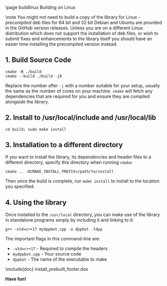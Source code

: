 \page buildlinux Building on Linux

\note You might not need to build a copy of the library for Linux - precompiled deb files for 64 bit and 32 bit Debian and Ubuntu are provided in the GitHub version releases. Unless you are on a different Linux distribution which does not support the installation of deb files, or wish to submit fixes and enhancements to the library itself you should have an easier time installing the precompiled version instead.

## 1. Build Source Code

    cmake -B ./build
    cmake --build ./build -j8
    
Replace the number after `-j` with a number suitable for your setup, usually the same as the number of cores on your machine. `cmake` will fetch any dependencies that are required for you and ensure they are compiled alongside the library.

## 2. Install to /usr/local/include and /usr/local/lib

    cd build; sudo make install

## 3. Installation to a different directory

If you want to install the library, its dependencies and header files to a different directory, specify this directory when running `cmake`:

    cmake .. -DCMAKE_INSTALL_PREFIX=/path/to/install

Then once the build is complete, run `make install` to install to the location you specified.

## 4. Using the library

Once installed to the `/usr/local` directory, you can make use of the library in standalone programs simply by including it and linking to it:

    g++ -std=c++17 mydppbot.cpp -o dppbot -ldpp

The important flags in this command-line are:

 * `-std=c++17` - Required to compile the headers
  * `mydppbot.cpp` - Your source code
 * `dppbot` - The name of the executable to make

\include{doc} install_prebuilt_footer.dox

**Have fun!**


